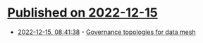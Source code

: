 # [Published on 2022-12-15](index.md)

* [2022-12-15, 08:41:38](https://news.ycombinator.com/item?id=33996808) - [Governance topologies for data mesh](https://www.infoq.com/news/2022/06/data-mesh-topologies/)
